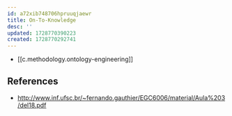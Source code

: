 ```yaml
---
id: a72xib748706hpruuqjaewr
title: On-To-Knowledge
desc: ''
updated: 1728770390223
created: 1728770292741
---
```


- [[c.methodology.ontology-engineering]]


## References

- http://www.inf.ufsc.br/~fernando.gauthier/EGC6006/material/Aula%203/del18.pdf